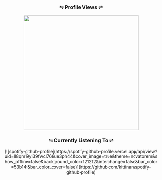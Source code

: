 <div id="profile-count">
    <h3 style="text-align: center" align="center">
    ⇋ Profile Views ⇌
    </h3>
  <p style="text-align: center" align="center">
    <img align="center" style="text-align: center" width=375px height="auto" class="image" src="https://profile-counter.glitch.me/BrenyQT/count.svg" /> 
  </p>

</div>
<div align="center">
 <h3 style="text-align: center" align="center">
    ⇋ Currently Listening To ⇌
    </h3>
    [![spotify-github-profile](https://spotify-github-profile.vercel.app/api/view?uid=ll8qm19yi39fwcl768ue3ph44&cover_image=true&theme=novatorem&show_offline=false&background_color=121212&interchange=false&bar_color=53b14f&bar_color_cover=false)](https://github.com/kittinan/spotify-github-profile)
    </div>
